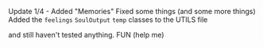 Update 1/4 - 
  Added "Memories"
  Fixed some things
    (and some more things)
  Added the `feelings` `SoulOutput` `temp` classes to the UTILS file
  
  and still haven't tested anything. FUN
    (help me)
